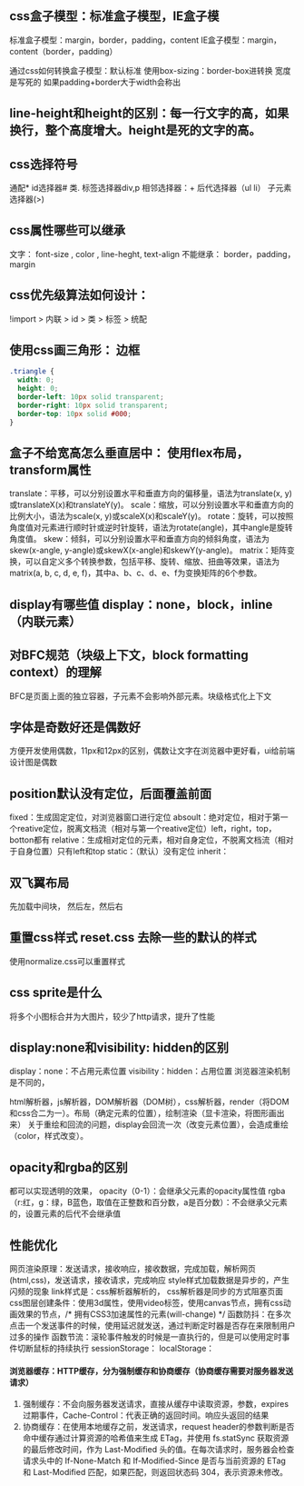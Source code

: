 ## css盒子模型：标准盒子模型，IE盒子模
标准盒子模型：margin，border，padding，content
IE盒子模型：margin，content（border，padding）

通过css如何转换盒子模型：默认标准
使用box-sizing：border-box进转换    宽度是写死的    如果padding+border大于width会称出

## line-height和height的区别：每一行文字的高，如果换行，整个高度增大。height是死的文字的高。

## css选择符号
通配* id选择器# 类.   标签选择器div,p   相邻选择器：+  后代选择器（ul li）  子元素选择器(>)   

## css属性哪些可以继承
文字： font-size , color , line-heght, text-align
不能继承： border，padding，margin

## css优先级算法如何设计： 
!import > 内联 > id  > 类  > 标签  > 统配

## 使用css画三角形： 边框
```css
.triangle {
  width: 0;
  height: 0;
  border-left: 10px solid transparent;
  border-right: 10px solid transparent;
  border-top: 10px solid #000;
}
```
## 盒子不给宽高怎么垂直居中： 使用flex布局，transform属性
translate：平移，可以分别设置水平和垂直方向的偏移量，语法为translate(x, y)或translateX(x)和translateY(y)。
scale：缩放，可以分别设置水平和垂直方向的比例大小，语法为scale(x, y)或scaleX(x)和scaleY(y)。
rotate：旋转，可以按照角度值对元素进行顺时针或逆时针旋转，语法为rotate(angle)，其中angle是旋转角度值。
skew：倾斜，可以分别设置水平和垂直方向的倾斜角度，语法为skew(x-angle, y-angle)或skewX(x-angle)和skewY(y-angle)。
matrix：矩阵变换，可以自定义多个转换参数，包括平移、旋转、缩放、扭曲等效果，语法为matrix(a, b, c, d, e, f)，其中a、b、c、d、e、f为变换矩阵的6个参数。

## display有哪些值 display：none，block，inline（内联元素）
## 对BFC规范（块级上下文，block formatting context）的理解
BFC是页面上面的独立容器，子元素不会影响外部元素。块级格式化上下文

## 字体是奇数好还是偶数好
方便开发使用偶数，11px和12px的区别，偶数让文字在浏览器中更好看，ui给前端设计图是偶数

## position默认没有定位，后面覆盖前面
fixed：生成固定定位，对浏览器窗口进行定位
absoult：绝对定位，相对于第一个reative定位，脱离文档流（相对与第一个reative定位）left，right，top，botton都有
relative：生成相对定位的元素，相对自身定位，不脱离文档流（相对于自身位置）只有left和top
static：（默认）没有定位
inherit：

## 双飞翼布局

先加载中间块， 然后左，然后右

## 重置css样式 reset.css    去除一些的默认的样式
使用normalize.css可以重置样式

## css sprite是什么
将多个小图标合并为大图片，较少了http请求，提升了性能

## display:none和visibility: hidden的区别
display：none：不占用元素位置
visibility：hidden：占用位置
浏览器渲染机制是不同的，

html解析器，js解析器，DOM解析器（DOM树），css解析器，render（将DOM和css合二为一）。布局（确定元素的位置），绘制渲染（显卡渲染，将图形画出来）
关于重绘和回流的问题，display会回流一次（改变元素位置），会造成重绘（color，样式改变）。

## opacity和rgba的区别
都可以实现透明的效果，
opacity（0-1）：会继承父元素的opacity属性值
rgba（r:红，g：绿，B蓝色，取值在正整数和百分数，a是百分数）：不会继承父元素的，设置元素的后代不会继承值


## 性能优化
网页渲染原理：发送请求，接收响应，接收数据，完成加载，解析网页(html,css)，发送请求，接收请求，完成响应
style样式加载数据是异步的，产生闪频的现象
link样式是：css解析器解析的， css解析器是同步的方式阻塞页面
css图层创建条件：使用3d属性，使用video标签，使用canvas节点，拥有css动画效果的节点，/* 拥有CSS3加速属性的元素(will-change) */
函数防抖：在多次点击一个发送事件的时候，使用延迟就发送，通过判断定时器是否存在来限制用户过多的操作
函数节流：滚轮事件触发的时候是一直执行的，但是可以使用定时事件切断鼠标的持续执行
sessionStorage：
localStorage：

#### 浏览器缓存：HTTP缓存，分为强制缓存和协商缓存（协商缓存需要对服务器发送请求）
1. 强制缓存：不会向服务器发送请求，直接从缓存中读取资源，参数，expires过期事件，Cache-Control：代表正确的返回时间。响应头返回的结果
2. 协商缓存：在使用本地缓存之前，发送请求，request header的参数判断是否命中缓存通过计算资源的哈希值来生成 ETag，并使用 fs.statSync 获取资源的最后修改时间，作为 Last-Modified 头的值。在每次请求时，服务器会检查请求头中的 If-None-Match 和 If-Modified-Since 是否与当前资源的 ETag 和 Last-Modified 匹配，如果匹配，则返回状态码 304，表示资源未修改。





